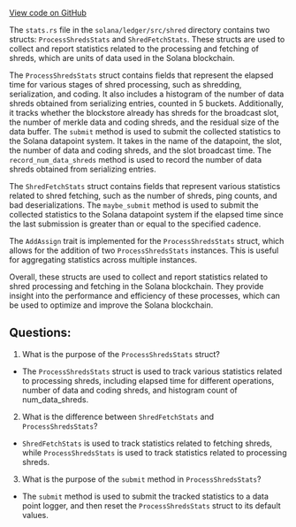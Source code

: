 
[View code on GitHub](https://github.com/solana-labs/solana/blob/master/ledger/src/shred/stats.rs)

The `stats.rs` file in the `solana/ledger/src/shred` directory contains two structs: `ProcessShredsStats` and `ShredFetchStats`. These structs are used to collect and report statistics related to the processing and fetching of shreds, which are units of data used in the Solana blockchain.

The `ProcessShredsStats` struct contains fields that represent the elapsed time for various stages of shred processing, such as shredding, serialization, and coding. It also includes a histogram of the number of data shreds obtained from serializing entries, counted in 5 buckets. Additionally, it tracks whether the blockstore already has shreds for the broadcast slot, the number of merkle data and coding shreds, and the residual size of the data buffer. The `submit` method is used to submit the collected statistics to the Solana datapoint system. It takes in the name of the datapoint, the slot, the number of data and coding shreds, and the slot broadcast time. The `record_num_data_shreds` method is used to record the number of data shreds obtained from serializing entries.

The `ShredFetchStats` struct contains fields that represent various statistics related to shred fetching, such as the number of shreds, ping counts, and bad deserializations. The `maybe_submit` method is used to submit the collected statistics to the Solana datapoint system if the elapsed time since the last submission is greater than or equal to the specified cadence.

The `AddAssign` trait is implemented for the `ProcessShredsStats` struct, which allows for the addition of two `ProcessShredsStats` instances. This is useful for aggregating statistics across multiple instances.

Overall, these structs are used to collect and report statistics related to shred processing and fetching in the Solana blockchain. They provide insight into the performance and efficiency of these processes, which can be used to optimize and improve the Solana blockchain.
## Questions: 
 1. What is the purpose of the `ProcessShredsStats` struct?
- The `ProcessShredsStats` struct is used to track various statistics related to processing shreds, including elapsed time for different operations, number of data and coding shreds, and histogram count of num_data_shreds.

2. What is the difference between `ShredFetchStats` and `ProcessShredsStats`?
- `ShredFetchStats` is used to track statistics related to fetching shreds, while `ProcessShredsStats` is used to track statistics related to processing shreds.

3. What is the purpose of the `submit` method in `ProcessShredsStats`?
- The `submit` method is used to submit the tracked statistics to a data point logger, and then reset the `ProcessShredsStats` struct to its default values.